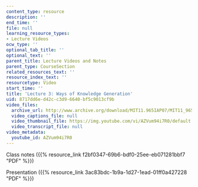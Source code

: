 ```yaml
---
content_type: resource
description: ''
end_time: ''
file: null
learning_resource_types:
- Lecture Videos
ocw_type: ''
optional_tab_title: ''
optional_text: ''
parent_title: Lecture Videos and Notes
parent_type: CourseSection
related_resources_text: ''
resource_index_text: ''
resourcetype: Video
start_time: ''
title: 'Lecture 3: Ways of Knowledge Generation'
uid: 8717dd6e-d42c-c3d9-6640-bf5c9013cf9b
video_files:
  archive_url: http://www.archive.org/download/MIT11.965IAP07/MIT11_965IAP07lec03_220k.mp4
  video_captions_file: null
  video_thumbnail_file: https://img.youtube.com/vi/AZVum94i7R0/default.jpg
  video_transcript_file: null
video_metadata:
  youtube_id: AZVum94i7R0
---
```


Class notes ({{% resource_link f2bf0347-69b6-bdf0-25ee-eb071281bbf7 "PDF" %}})

Presentation ({{% resource_link 3ac83bdc-1b9a-1d27-1ead-01ff0a427228 "PDF" %}})



